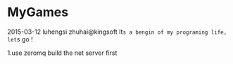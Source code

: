 # MyGames
2015-03-12 luhengsi zhuhai@kingsoft 
It`s a bengin of my programing life, let`s go !

1.use zeromq build the net server first
